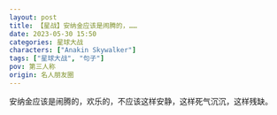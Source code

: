 ```yaml
---
layout: post
title: 【星战】安纳金应该是闹腾的，……
date: 2023-05-30 15:50
categories: 星球大战
characters: ["Anakin Skywalker"]
tags: ["星球大战", "句子"]
pov: 第三人称
origin: 名人朋友圈
---
```


安纳金应该是闹腾的，欢乐的，不应该这样安静，这样死气沉沉，这样残缺。
